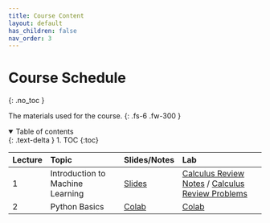 ```yaml
---
title: Course Content
layout: default
has_children: false
nav_order: 3
---
```


# Course Schedule
{: .no_toc }

The materials used for the course.
{: .fs-6 .fw-300 }

<details open markdown="block">
  <summary>
    Table of contents
  </summary>
  {: .text-delta }
1. TOC
{:toc}
</details>


| Lecture        | Topic        | Slides/Notes | Lab |
|:-------------|:------------------|:------|:------|
| 1 | Introduction to Machine Learning | [Slides](https://docs.google.com/presentation/d/1XcYCZQmMP1RteiscTAXyNhM9yVLwocvqETe-opKOgFI/edit?usp=sharing)  | [Calculus Review Notes](https://drive.google.com/file/d/1TYGIrBYbEkG0aW--Ke2jJTWQ0C_QNSE3/view?usp=drive_link) / [Calculus Review Problems](https://drive.google.com/file/d/1LXO5PF4ok6JwGL7Egm9yw6eizPkOYiVW/view?usp=drive_link)  |
| 2 | Python Basics | [Colab](https://colab.research.google.com/drive/1u9s1E6zArMXiHgCXcsXnCb7y8EB44Rtw?usp=drive_link)  | [Colab](https://colab.research.google.com/drive/1_TUeTpJzO2IyKkS7BC0g7tx-moPs-L2d?usp=drive_link)  |